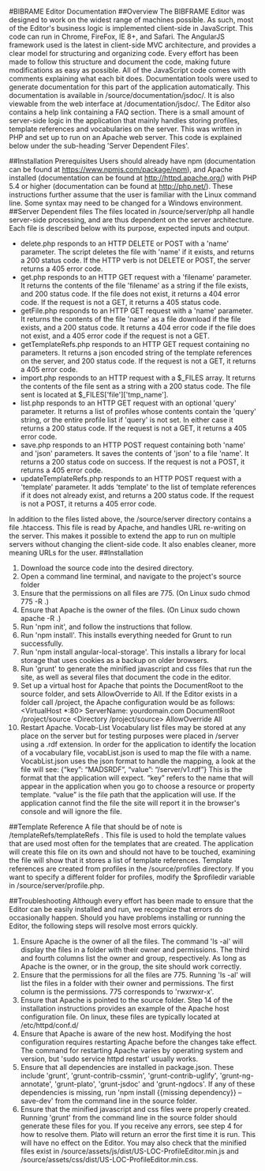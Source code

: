 #BIBRAME Editor Documentation
##Overview
The BIBFRAME Editor was designed to work on the widest range of machines possible. As such, most of the Editor's business logic is implemented client-side in JavaScript. This code can run in Chrome, FireFox, IE 8+, and Safari. The AngularJS framework used is the latest in client-side MVC architecture, and provides a clear model for structuring and organizing code. Every effort has been made to follow this structure and document the code, making future modifications as easy as possible.
All of the JavaScript code comes with comments explaining what each bit does. Documentation tools were used to generate documentation for this part of the application automatically. This documentation is available in /source/documentation/jsdoc/. It is also viewable from the web interface at /documentation/jsdoc/. The Editor also contains a help link containing a FAQ section.
There is a small amount of server-side logic in the application that mainly handles storing profiles, template references and vocabularies on the server. This was written in PHP and set up to run on an Apache web server. This code is explained below under the sub-heading 'Server Dependent Files'.

##Installation Prerequisites
Users should already have npm (documentation can be found at https://www.npmjs.com/package/npm), and Apache installed (documentation can be found at http://httpd.apache.org/) with PHP 5.4 or higher (documentation can be found at http://php.net/). These instructions further assume that the user is familiar with the Linux command line. Some syntax may need to be changed for a Windows environment.
##Server Dependent files
The files located in /source/server/php all handle server-side processing, and are thus dependent on the server architecture. Each file is described below with its purpose, expected inputs and output.
* delete.php responds to an HTTP DELETE or POST with a 'name' parameter. The script deletes the file with 'name' if it exists, and returns a 200 status code. If the HTTP verb is not DELETE or POST, the server returns a 405 error code.
* get.php responds to an HTTP GET request with a 'filename' parameter. It returns the contents of the file 'filename' as a string if the file exists, and 200 status code. If the file does not exist, it returns a 404 error code. If the request is not a GET, it returns a 405 status code.
* getFile.php responds to an HTTP GET request with a 'name' parameter. It returns the contents of the file 'name' as a file download if the file exists, and a 200 status code. It returns a 404 error code if the file does not exist, and a 405 error code if the request is not a GET.
* getTemplateRefs.php responds to an HTTP GET request containing no parameters. It returns a json encoded string of the template references on the server, and 200 status code. If the request is not a GET, it returns a 405 error code.
* import.php responds to an HTTP request with a $_FILES array. It returns the contents of the file sent as a string with a 200 status code. The file sent is located at $_FILES['file']['tmp_name'].
* list.php responds to an HTTP GET request with an optional 'query' parameter. It returns a list of profiles whose contents contain the 'query' string, or the entire profile list if 'query' is not set. In either case it returns a 200 status code. If the request is not a GET, it returns a 405 error code.
* save.php responds to an HTTP POST request containing both 'name' and 'json' parameters. It saves the contents of 'json' to a file 'name'. It returns a 200 status code on success. If the request is not a POST, it returns a 405 error code.
* updateTemplateRefs.php responds to an HTTP POST request with a 'template' parameter. It adds 'template' to the list of template references if it does not already exist, and returns a 200 status code. If the request is not a POST, it returns a 405 error code.

In addition to the files listed above, the /source/server directory contains a file .htaccess. This file is read by Apache, and handles URL re-writing on the server. This makes it possible to extend the app to run on multiple servers without changing the client-side code. It also enables cleaner, more meaning URLs for the user.
##Installation
1.	Download the source code into the desired directory.
2.	Open a command line terminal, and navigate to the project's source folder
3.	Ensure that the permissions on all files are 775. (On Linux sudo chmod 775 -R .)
4.	Ensure that Apache is the owner of the files. (On Linux sudo chown apache -R .)
5.	Run 'npm init', and follow the instructions that follow.
6.	Run 'npm install'. This installs everything needed for Grunt to run successfully.
7.	Run 'npm install angular-local-storage'. This installs a library for local storage that uses cookies as a backup on older browsers.
8.	Run 'grunt' to generate the minified javascript and css files that run the site, as well as several files that document the code in the editor.
9.	Set up a virtual host for Apache that points the DocumentRoot to the source folder, and sets AllowOverride to All. If the Editor exists in a folder call /project, the Apache configuration would be as follows:
		<VirtualHost *:80>
			ServerName: yourdomain.com
			DocumentRoot /project/source
		</VirtualHost>
		<Directory /project/source>
			AllowOverride All
		</Directory>
10.	Restart Apache.
Vocab-List
Vocabulary list files may be stored at any place on the server but for testing purposes were placed in /server using a .rdf extension. In order for the application to identify the location of a vocabulary file, vocabList.json is used to map the file with a name.
	VocabList.json uses the json format to handle the mapping, a look at the file will see:
		{“key”: “MADSRDF”, “value”: “/server/v1.rdf”}
This is the format that the application will expect. “key” refers to the name that will appear in the application when you go to choose a resource or property template. “value” is the file path that the application will use. If the application cannot find the file the site will report it in the browser's console and will ignore the file.

##Template Reference
A file that should be of note is /templateRefs/templateRefs . This file is used to hold the template values that are used most often for the templates that are created. The application will create this file on its own and should not have to be touched, examining the file will show that it stores a list of template references. Template references are created from profiles in the /source/profiles directory. If you want to specify a different folder for profiles, modify the $profiledir variable in /source/server/profile.php.

##Troubleshooting
Although every effort has been made to ensure that the Editor can be easily installed and run, we recognize that errors do occasionally happen. Should you have problems installing or running the Editor, the following steps will resolve most errors quickly.

1. Ensure Apache is the owner of all the files. The command 'ls -al' will display the files in a folder with their owner and permissions. The third and fourth columns list the owner and group, respectively. As long as Apache is the owner, or in the group, the site should work correctly.
2. Ensure that the permissions for all the files are 775. Running 'ls -al' will list the files in a folder with their owner and permissions. The first column is the permissions. 775 corresponds to 'rwxrwxr-x'.
3. Ensure that Apache is pointed to the source folder. Step 14 of the installation instructions provides an example of the Apache host configuration file. On linux, these files are typically located at /etc/httpd/conf.d/
4. Ensure that Apache is aware of the new host. Modifying the host configuration requires restarting Apache before the changes take effect. The command for restarting Apache varies by operating system and version, but 'sudo service httpd restart' usually works.
5. Ensure that all dependencies are installed in package.json. These include 'grunt', 'grunt-contrib-cssmin', 'grunt-contrib-uglify', 'grunt-ng-annotate', 'grunt-plato', 'grunt-jsdoc' and 'grunt-ngdocs'. If any of these dependencies is missing, run 'npm install {{missing dependency}} –save-dev' from the command line in the source folder.
6. Ensure that the minified javascript and css files were properly created. Running 'grunt' from the command line in the source folder should generate these files for you. If you receive any errors, see step 4 for how to resolve them. Plato will return an error the first time it is run. This will have no effect on the Editor. You may also check that the minified files exist in /source/assets/js/dist/US-LOC-ProfileEditor.min.js and /source/assets/css/dist/US-LOC-ProfileEditor.min.css.
